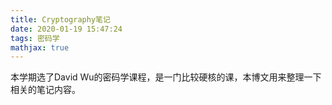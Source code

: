 ```yaml
---
title: Cryptography笔记
date: 2020-01-19 15:47:24
tags: 密码学
mathjax: true
---
```

本学期选了David Wu的密码学课程，是一门比较硬核的课，本博文用来整理一下相关的笔记内容。
